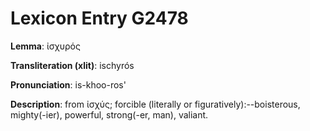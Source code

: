 # Lexicon Entry G2478

**Lemma**: ἰσχυρός

**Transliteration (xlit)**: ischyrós

**Pronunciation**: is-khoo-ros'

**Description**:
from ἰσχύς; forcible (literally or figuratively):--boisterous, mighty(-ier), powerful, strong(-er, man), valiant.
